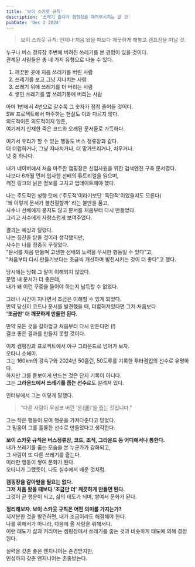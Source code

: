 ```yaml
---
title: '보이 스카웃 규칙'
description: '쓰레기 줍다가 캠핑장을 때려부시지는 말 것'
pubDate: 'Dec 2 2024'
---
```


> 보이 스카웃 규칙: 언제나 처음 왔을 때보다 깨끗하게 해놓고 캠프장을 떠날 것.

누구나 버스 정류장 주변에 버려진 쓰레기를 본 경험이 있을 것이다.  
관계된 사람들은 총 네 가지 유형으로 나눌 수 있다.

1. 깨끗한 곳에 처음 쓰레기를 버린 사람
2. 쓰레기를 보고 그냥 지나치는 사람
3. 쓰레기 위에 쓰레기를 더 버리는 사람
4. 쌓인 쓰레기를 옆 쓰레기통에 버리는 사람

아마 1번에서 4번으로 갈수록 그 숫자가 점점 줄어들 것이다.  
SW 프로젝트에서 마주하는 현실도 이와 다르지 않다.  
의도적이든 의도적이지 않든,  
여기저기 산재한 죽은 코드와 오래된 문서들로 가득하다.

여기서 우리가 할 수 있는 행동도 버스 정류장과 같다.  
더 더럽히거나, 그냥 지나치거나, 더 망가뜨리거나, 치우거나.  
넷 중 하나다.

내가 네이버에서 처음 마주한 캠핑장은 신입사원을 위한 검색엔진 구축 문서였다.  
나보다 6개월 먼저 입사한 선배의 튜토리얼을 읽으며,  
깨진 링크와 낡은 정보를 고치고 업데이트해야 했다.

나는 주도적인 성향 탓에 ('주도적'이라기보단 '독단적'이었을지도 모른다)  
'왜 이렇게 문서가 불친절할까' 라는 불만을 품고,  
사수나 선배에게 묻지도 않고 문서를 처음부터 다시 만들었다.  
그리고 사수에게 자랑스럽게 보여주었다.

결과는 예상과 달랐다.  
나는 칭찬을 받을 것이라 생각했지만,  
사수는 나를 정중히 꾸짖었다.  
"문서를 처음 만들며 고생한 선배의 노력을 무시한 행동일 수 있다"고,  
"처음부터 다시 만들기보다는 조금씩 개선하며 발전시키는 것이 더 좋다"고 했다.

당시에는 당췌 그 말이 이해되지 않았다.  
분명 내 문서가 더 좋은데,  
내가 왜 이런 꾸중을 들어야 하는지 납득할 수 없었다.

그러나 시간이 지나면서 조금은 이해할 수 있게 되었다.  
만약 당신이 코드나 문서를 발견했을 때,
더렵혀져있다면 그저 처음보다  
**'조금만' 더 깨끗하게 만들면 된다.**

만약 모든 것을 갈아엎고 처음부터 다시 만든다면 (!)  
결코 좋은 결과를 만들지 못할 것이다.

이제 캠핑장과 프로젝트에서 야구 그라운드로 넘어가 보자.  
오타니 쇼헤이.  
그는 160km의 강속구와 2024년 50홈런, 50도루를 기록한 투타겸업의 선수로 유명하다.  
하지만 그를 돋보이게 만드는 것은 단지 기록이 아니다.  
그는 **그라운드에서 쓰레기를 줍는 선수**로도 알려져 있다.

인터뷰에서 그는 이렇게 말했다.

> "다른 사람이 무심코 버린 '운(運)'을 줍는 것입니다."

그는 작은 행동이 모여 행운을 가져다준다고 믿었다.  
그 믿음이 그를 훌륭한 선수로 만들었다고 생각한다.

**보이 스카웃 규칙은 버스정류장, 코드, 조직, 그라운드 등 어디에서나 통한다.**  
내가 쓰레기를 줍는 모습을 본 누군가가 감화되고,  
그 사람이 또 다른 쓰레기를 줍는다.  
이러한 행동이 쌓여 문화가 된다.  
오타니가 그랬듯이, 나도 실수에서 배운 것처럼.

**캠핑장을 갈아엎을 필요는 없다.**  
**그저 처음 왔을 때보다 '조금만 더' 깨끗하게 만들면 된다.**  
그것이 곧 행운이 되고, 삶의 태도가 되며, 쌓여서 문화가 된다.

**정리해보자. 보이 스카웃 규칙은 어떤 의미를 가지는가?**  
지저분한 것을 발견하면, 내가 조금이라도 해결해야 한다.  
나를 위해서가 아니라, 다음에 올 사람을 위해서다.  
이런 태도가 삶과 커리어는 캠핑장에서 쓰레기를 줍는 것과 비슷하게 태도에 의해 결정된다.

실력을 갖춘 좋은 엔지니어는 존경받지만,  
인성까지 갖춘 엔지니어는 존중받는다.
